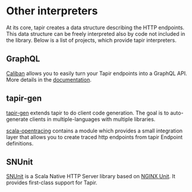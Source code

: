 # Other interpreters

At its core, tapir creates a data structure describing the HTTP endpoints. This data structure can be freely 
interpreted also by code not included in the library. Below is a list of projects, which provide tapir interpreters.

## GraphQL

[Caliban](https://github.com/ghostdogpr/caliban) allows you to easily turn your Tapir endpoints into a GraphQL API. More details in the [documentation](https://ghostdogpr.github.io/caliban/docs/interop.html#tapir).

## tapir-gen

[tapir-gen](https://github.com/xplosunn/tapir-gen) extends tapir to do client code generation. The goal is to 
auto-generate clients in multiple-languages with multiple libraries.

[scala-opentracing](https://github.com/Colisweb/scala-opentracing) contains a module which provides a small integration 
layer that allows you to create traced http endpoints from tapir Endpoint definitions.

## SNUnit

[SNUnit](https://github.com/lolgab/snunit) is a Scala Native HTTP Server library based on [NGINX Unit](https://unit.nginx.org/). It provides first-class support for Tapir.
